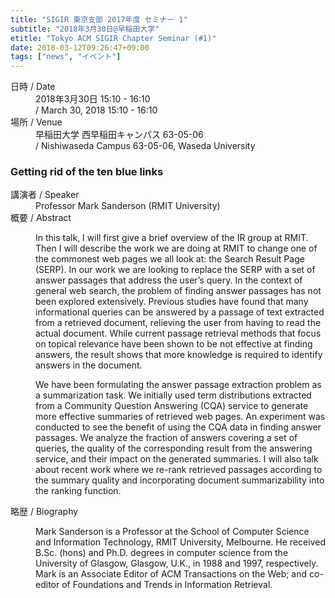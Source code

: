 ```yaml
---
title: "SIGIR 東京支部 2017年度 セミナー 1"
subtitle: "2018年3月30日@早稲田大学"
etitle: "Tokyo ACM SIGIR Chapter Seminar (#1)"
date: 2018-03-12T09:26:47+09:00
tags: ["news", "イベント"]
---
```


<dl>
    <dt>日時 / Date</dt>
    <dd>2018年3月30日 15:10 - 16:10</dd>
    <dd>/ March 30, 2018 15:10 - 16:10</dd>
    <dt>場所 / Venue</dt>
    <dd>早稲田大学 西早稲田キャンパス 63-05-06</dd>
    <dd>/ Nishiwaseda Campus 63-05-06, Waseda University</dd>
</dl>

### Getting rid of the ten blue links
<dl>
    <dt>講演者 / Speaker</dt>
    <dd>Professor Mark Sanderson (RMIT University)</dd>
    <dt>概要 / Abstract</dt>
    <dd>
    <p>In this talk, I will first give a brief overview of the IR group at
    RMIT. Then I will describe the work we are doing at RMIT to change one of
    the commonest web pages we all look at: the Search Result Page (SERP). In
    our work we are looking to replace the SERP with a set of answer passages
    that address the user’s query. In the context of general web search, the
    problem of finding answer passages has not been explored extensively.
    Previous studies have found that many informational queries can be answered
    by a passage of text extracted from a retrieved document, relieving the
    user from having to read the actual document. While current passage
    retrieval methods that focus on topical relevance have been shown to be not
    effective at finding answers, the result shows that more knowledge is
    required to identify answers in the document.</p>
    <p>We have been formulating the answer passage extraction problem as a
    summarization task. We initially used term distributions extracted from a
    Community Question Answering (CQA) service to generate more effective
    summaries of retrieved web pages. An experiment was conducted to see the
    benefit of using the CQA data in finding answer passages. We analyze the
    fraction of answers covering a set of queries, the quality of the
    corresponding result from the answering service, and their impact on the
    generated summaries. I will also talk about recent work where we re-rank
    retrieved passages according to the summary quality and incorporating
    document summarizability into the ranking function.</p>
    </dd>
    <dt>略歴 / Biography</dt>
    <dd>
    <p>Mark Sanderson is a Professor at the School of Computer Science and
    Information Technology, RMIT University, Melbourne. He received B.Sc.
    (hons) and Ph.D. degrees in computer science from the University of
    Glasgow, Glasgow, U.K., in 1988 and 1997, respectively. Mark is an
    Associate Editor of ACM Transactions on the Web; and co-editor of
    Foundations and Trends in Information Retrieval.</p>
    </dd>
</dl>
